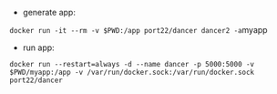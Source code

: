 * generate app:

`docker run -it --rm -v $PWD:/app port22/dancer dancer2 -a`myapp

* run app:

`docker run --restart=always -d --name dancer -p 5000:5000 -v $PWD/myapp:/app -v /var/run/docker.sock:/var/run/docker.sock port22/dancer`
